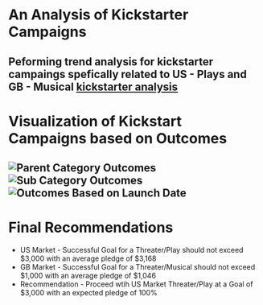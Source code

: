 # An Analysis of Kickstarter Campaigns
Peforming trend analysis for kickstarter campaings spefically related to US - Plays and GB - Musical 
[kickstarter analysis](analysisprojects/crowdfunding/kickstarter_analysis.xlxs)
---
# Visualization of Kickstart Campaigns based on Outcomes
![Parent Category Outcomes](analysisprojects/crowdfundinganalysis/parent_category_outcomes.png)
![Sub Category Outcomes](analysisprojects/crowdfundinganalysis/sub_category_outcomes.png)
![Outcomes Based on Launch Date](analysisprojects/crowdfundinganalysis/outcomes_based_on_launch_date.png)
---
# Final Recommendations
* US Market - Successful Goal for a Threater/Play should not exceed $3,000 with an average pledge of $3,168
* GB Market - Successful Goal for a Threater/Musical should not exceed $1,000 with an average pledge of $1,046
* Recommendation - Proceed wtih US Market Threater/Play at a Goal of $3,000 with an expected pledge of 100%
